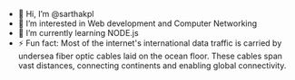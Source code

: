 - 👋 Hi, I’m @sarthakpl
- 👀 I’m interested in Web development and Computer Networking
- 🌱 I’m currently learning NODE.js
- ⚡ Fun fact:  Most of the internet's international data traffic is carried by undersea fiber optic cables laid on the ocean floor. These cables span vast distances, connecting continents and enabling global connectivity.

<!---
sarthakpl/sarthakpl is a ✨ special ✨ repository because its `README.md` (this file) appears on your GitHub profile.
You can click the Preview link to take a look at your changes.
--->
